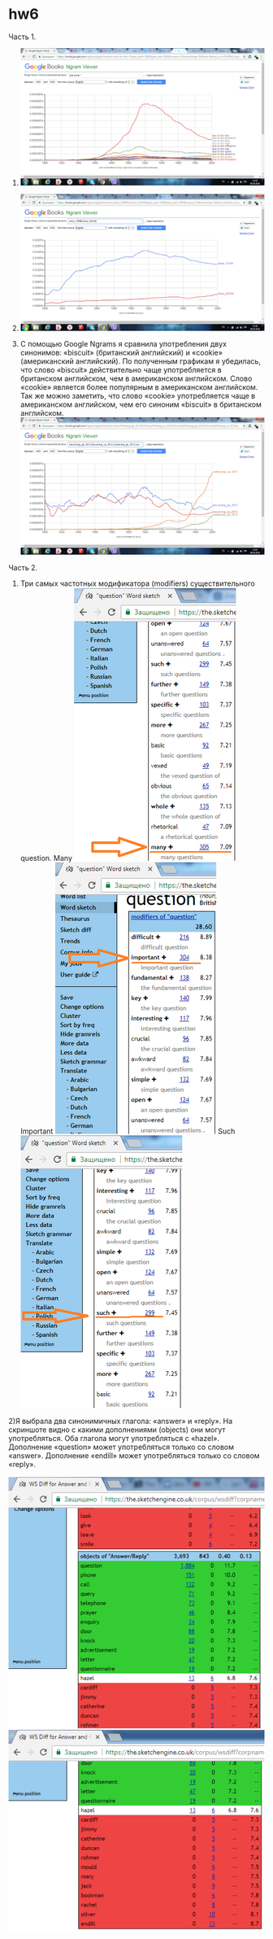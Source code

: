 # hw6
Часть 1.
1) ![](https://github.com/Sofialovestodance/hw6/blob/master/6.1.png)

2) ![](https://github.com/Sofialovestodance/hw6/blob/master/6.2.png)

3) С помощью Google Ngrams я сравнила употребления двух синонимов: «biscuit» (британский английский) и «cookie» (американский английский). По полученным графикам я убедилась, что слово «biscuit» действительно чаще употребляется в британском английском, чем в американском английском. Слово «cookie» является более популярным в американском английском. Так же можно заметить, что слово «cookie» употребляется чаще в американском английском, чем его синоним «biscuit» в британском английском.
![](https://github.com/Sofialovestodance/hw6/blob/master/6.3.png) 

Часть 2.
1) Три самых частотных модификатора (modifiers) существительного question.
Many
![](https://github.com/Sofialovestodance/hw6/blob/master/6.2.1%20(many).png)
Important
![](https://github.com/Sofialovestodance/hw6/blob/master/6.2.1%20(important).png)
Such
![](https://github.com/Sofialovestodance/hw6/blob/master/6.2.1%20(such).png)

2)Я выбрала два синонимичных глагола: «answer» и «reply». 
На скриншоте видно с какими дополнениями (objects) они могут употребляться.
Оба глагола могут употребляться с «hazel».
Дополнение «question» может употребляться только со словом «answer».
Дополнение «endill» может употребляться только со словом «reply».

![](https://github.com/Sofialovestodance/hw6/blob/master/6.2.3.png)
![](https://github.com/Sofialovestodance/hw6/blob/master/6.2.3(2).png)
